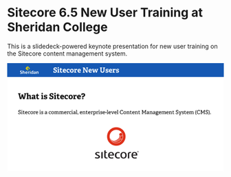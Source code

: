 # Sitecore 6.5 New User Training at Sheridan College

This is a slidedeck-powered keynote presentation for new user training on the Sitecore content management system.

![Screenshot of first slide](screenshot.png)